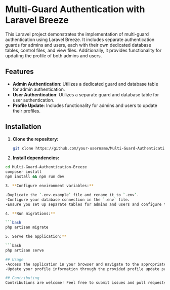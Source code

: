 # Multi-Guard Authentication with Laravel Breeze

This Laravel project demonstrates the implementation of multi-guard authentication using Laravel Breeze. It includes separate authentication guards for admins and users, each with their own dedicated database tables, control files, and view files. Additionally, it provides functionality for updating the profile of both admins and users.

## Features

- **Admin Authentication**: Utilizes a dedicated guard and database table for admin authentication.
- **User Authentication**: Utilizes a separate guard and database table for user authentication.
- **Profile Update**: Includes functionality for admins and users to update their profiles.

## Installation

1. **Clone the repository:**

   ```bash
   git clone https://github.com/your-username/Multi-Guard-Authentication-Breeze.git

   ```

2. **Install dependencies:**

````bash
cd Multi-Guard-Authentication-Breeze
composer install
npm install && npm run dev

3. **Configure environment variables:**

-Duplicate the `.env.example` file and rename it to `.env`.
-Configure your database connection in the `.env` file.
-Ensure you set up separate tables for admins and users and configure the appropriate guards in the `config/auth.php` file.

4. **Run migrations:**

```bash
php artisan migrate

5. Serve the application:**

```bash
php artisan serve

## Usage
-Access the application in your browser and navigate to the appropriate routes for admin and user authentication.
-Update your profile information through the provided profile update pages.

## Contributing
Contributions are welcome! Feel free to submit issues and pull requests
````
